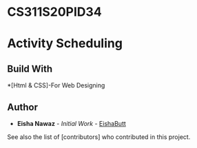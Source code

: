 # CS311S20PID34

# Activity Scheduling  

## Build With

*[Html & CSS]-For Web Designing

## Author
* **Eisha Nawaz** - *Initial Work* - [EishaButt](https://github.com/EishaButt)

See also the list of [contributors] who contributed in this project.
